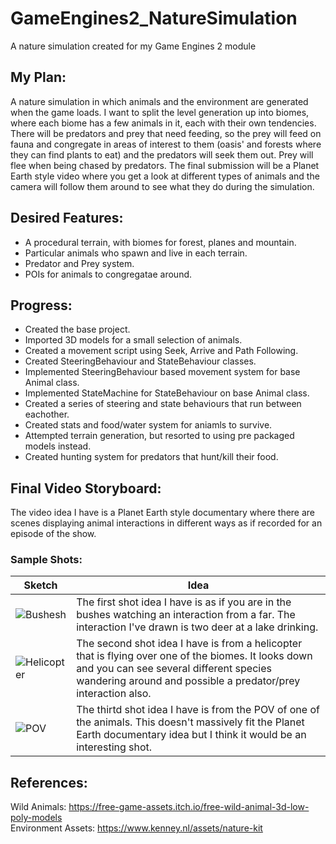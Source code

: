 # GameEngines2_NatureSimulation
A nature simulation created for my Game Engines 2 module

## My Plan:
A nature simulation in which animals and the environment are generated when the game loads. I want to split the level generation up into biomes, where each biome has a few animals in it, each with their own tendencies. There will be predators and prey that need feeding, so the prey will feed on fauna and congregate in areas of interest to them (oasis' and forests where they can find plants to eat) and the predators will seek them out. Prey will flee when being chased by predators. 
The final submission will be a Planet Earth style video where you get a look at different types of animals and the camera will follow them around to see what they do during the simulation.

## Desired Features:
- A procedural terrain, with biomes for forest, planes and mountain.
- Particular animals who spawn and live in each terrain.
- Predator and Prey system.
- POIs for animals to congregatae around.

## Progress:
- Created the base project.
- Imported 3D models for a small selection of animals.
- Created a movement script using Seek, Arrive and Path Following.
- Created SteeringBehaviour and StateBehaviour classes.
- Implemented SteeringBehaviour based movement system for base Animal class.
- Implemented StateMachine for StateBehaviour on base Animal class.
- Created a series of steering and state behaviours that run between eachother.
- Created stats and food/water system for aniamls to survive.
- Attempted terrain generation, but resorted to using pre packaged models instead.
- Created hunting system for predators that hunt/kill their food.

## Final Video Storyboard:
The video idea I have is a Planet Earth style documentary where there are scenes displaying animal interactions in different ways as if recorded for an episode of the show.  
### Sample Shots:
| **Sketch** | **Idea** |
| --- | --- |
| ![Bushesh](https://user-images.githubusercontent.com/55562147/155888180-005858a6-77f8-4fe7-8405-dca6f475dccf.jpg) | The first shot idea I have is as if you are in the bushes watching an interaction from a far. The interaction I've drawn is two deer at a lake drinking. |
| ![Helicopter](https://user-images.githubusercontent.com/55562147/155888213-b7098b1b-7d6e-4554-8b9d-63b7a657c61c.jpg) | The second shot idea I have is from a helicopter that is flying over one of the biomes. It looks down and you can see several different species wandering around and possible a predator/prey interaction also. |
| ![POV](https://user-images.githubusercontent.com/55562147/155888228-c800d242-e396-44b1-b809-63e2cd29acac.jpg) | The thirtd shot idea I have is from the POV of one of the animals. This doesn't massively fit the Planet Earth documentary idea but I think it would be an interesting shot. |

## References:
Wild Animals: https://free-game-assets.itch.io/free-wild-animal-3d-low-poly-models  
Environment Assets: https://www.kenney.nl/assets/nature-kit
